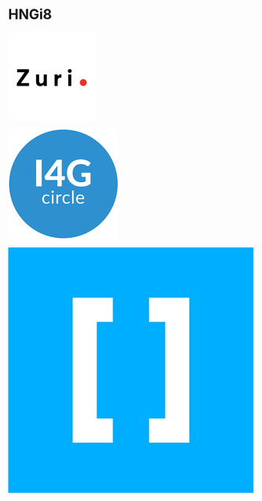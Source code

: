 # HNGi8

![alt text](images/zuri.png)

![alt text](images/ingressive.png)

![alt text](images/hng.png)
